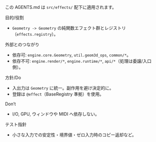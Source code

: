 この AGENTS.md は `src/effects/` 配下に適用されます。

目的/役割
- `Geometry -> Geometry` の純関数エフェクト群とレジストリ（`effects.registry`）。

外部とのつながり
- 依存可: `engine.core.Geometry`, `util.geom3d_ops`, `common/*`。
- 依存不可: `engine.render/*`, `engine.runtime/*`, `api/*`（処理は委譲/入口側）。

方針/Do
- 入出力は `Geometry` に統一。副作用を避け決定的に。
- 登録は `@effect`（BaseRegistry 準拠）を使用。

Don’t
- I/O, GPU, ウィンドウや MIDI へ依存しない。

テスト指針
- 小さな入力での安定性・境界値・ゼロ入力時のコピー返却など。
